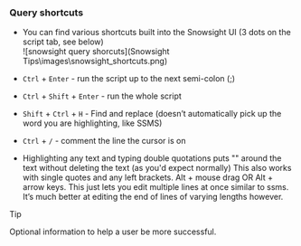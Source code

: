 ### Query shortcuts
* You can find various shortcuts built into the Snowsight UI (3 dots on the script tab, see below)  
![snowsight query shorcuts](Snowsight Tips\images\snowsight_shortcuts.png)

* `Ctrl` + `Enter` - run the script up to the next semi-colon (;)
* `Ctrl` + `Shift` + `Enter` - run the whole script
* `Shift` + `Ctrl` + `H` - Find and replace (doesn’t automatically pick up the word you are highlighting, like SSMS)
* `Ctrl` + `/` - comment the line the cursor is on
* Highlighting any text and typing double quotations puts "" around the text without deleting the text (as you'd expect normally) 
This also works with single quotes and any left brackets.
Alt + mouse drag OR Alt + arrow keys. This just lets you edit multiple lines at once similar to ssms. It’s much better at editing the end of lines of varying lengths however.

> [!TIP]
> Optional information to help a user be more successful.